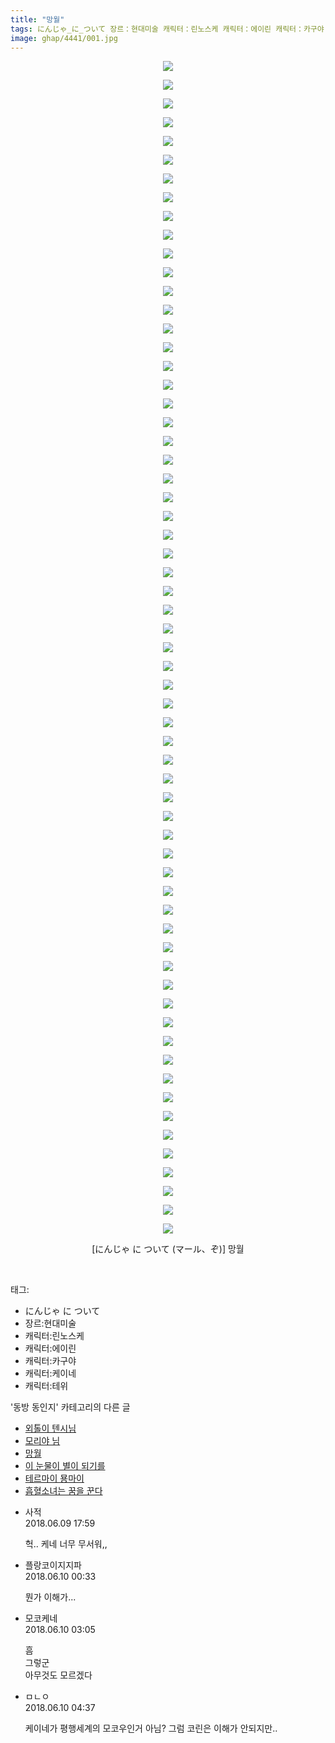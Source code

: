 ```yaml
---
title: "망월"
tags: にんじゃ_に_ついて 장르：현대미술 캐릭터：린노스케 캐릭터：에이린 캐릭터：카구야 캐릭터：케이네 캐릭터：테위 マール ぞ 동방_동인지
image: ghap/4441/001.jpg
---
```

<div class="article">
<p style="text-align: center; clear: none; float: none;"><img src="{{ site.nasurl }}/ghap/4441/001.jpg"/></p>
<p style="text-align: center; clear: none; float: none;"><img src="{{ site.nasurl }}/ghap/4441/002.jpg"/></p>
<p style="text-align: center; clear: none; float: none;"><img src="{{ site.nasurl }}/ghap/4441/003.jpg"/></p>
<p style="text-align: center; clear: none; float: none;"><img src="{{ site.nasurl }}/ghap/4441/004.jpg"/></p>
<p style="text-align: center; clear: none; float: none;"><img src="{{ site.nasurl }}/ghap/4441/005.jpg"/></p>
<p style="text-align: center; clear: none; float: none;"><img src="{{ site.nasurl }}/ghap/4441/006.jpg"/></p>
<p style="text-align: center; clear: none; float: none;"><img src="{{ site.nasurl }}/ghap/4441/007.jpg"/></p>
<p style="text-align: center; clear: none; float: none;"><img src="{{ site.nasurl }}/ghap/4441/008.jpg"/></p>
<p style="text-align: center; clear: none; float: none;"><img src="{{ site.nasurl }}/ghap/4441/009.jpg"/></p>
<p style="text-align: center; clear: none; float: none;"><img src="{{ site.nasurl }}/ghap/4441/010.jpg"/></p>
<p style="text-align: center; clear: none; float: none;"><img src="{{ site.nasurl }}/ghap/4441/011.jpg"/></p>
<p style="text-align: center; clear: none; float: none;"><img src="{{ site.nasurl }}/ghap/4441/012.jpg"/></p>
<p style="text-align: center; clear: none; float: none;"><img src="{{ site.nasurl }}/ghap/4441/013.jpg"/></p>
<p style="text-align: center; clear: none; float: none;"><img src="{{ site.nasurl }}/ghap/4441/014.jpg"/></p>
<p style="text-align: center; clear: none; float: none;"><img src="{{ site.nasurl }}/ghap/4441/015.jpg"/></p>
<p style="text-align: center; clear: none; float: none;"><img src="{{ site.nasurl }}/ghap/4441/016.jpg"/></p>
<p style="text-align: center; clear: none; float: none;"><img src="{{ site.nasurl }}/ghap/4441/017.jpg"/></p>
<p style="text-align: center; clear: none; float: none;"><img src="{{ site.nasurl }}/ghap/4441/018.jpg"/></p>
<p style="text-align: center; clear: none; float: none;"><img src="{{ site.nasurl }}/ghap/4441/019.jpg"/></p>
<p style="text-align: center; clear: none; float: none;"><img src="{{ site.nasurl }}/ghap/4441/020.jpg"/></p>
<p style="text-align: center; clear: none; float: none;"><img src="{{ site.nasurl }}/ghap/4441/021.jpg"/></p>
<p style="text-align: center; clear: none; float: none;"><img src="{{ site.nasurl }}/ghap/4441/022.jpg"/></p>
<p style="text-align: center; clear: none; float: none;"><img src="{{ site.nasurl }}/ghap/4441/023.jpg"/></p>
<p style="text-align: center; clear: none; float: none;"><img src="{{ site.nasurl }}/ghap/4441/024.jpg"/></p>
<p style="text-align: center; clear: none; float: none;"><img src="{{ site.nasurl }}/ghap/4441/025.jpg"/></p>
<p style="text-align: center; clear: none; float: none;"><img src="{{ site.nasurl }}/ghap/4441/026.jpg"/></p>
<p style="text-align: center; clear: none; float: none;"><img src="{{ site.nasurl }}/ghap/4441/027.jpg"/></p>
<p style="text-align: center; clear: none; float: none;"><img src="{{ site.nasurl }}/ghap/4441/028.jpg"/></p>
<p style="text-align: center; clear: none; float: none;"><img src="{{ site.nasurl }}/ghap/4441/029.jpg"/></p>
<p style="text-align: center; clear: none; float: none;"><img src="{{ site.nasurl }}/ghap/4441/030.jpg"/></p>
<p style="text-align: center; clear: none; float: none;"><img src="{{ site.nasurl }}/ghap/4441/031.jpg"/></p>
<p style="text-align: center; clear: none; float: none;"><img src="{{ site.nasurl }}/ghap/4441/032.jpg"/></p>
<p style="text-align: center; clear: none; float: none;"><img src="{{ site.nasurl }}/ghap/4441/033.jpg"/></p>
<p style="text-align: center; clear: none; float: none;"><img src="{{ site.nasurl }}/ghap/4441/034.jpg"/></p>
<p style="text-align: center; clear: none; float: none;"><img src="{{ site.nasurl }}/ghap/4441/035.jpg"/></p>
<p style="text-align: center; clear: none; float: none;"><img src="{{ site.nasurl }}/ghap/4441/036.jpg"/></p>
<p style="text-align: center; clear: none; float: none;"><img src="{{ site.nasurl }}/ghap/4441/037.jpg"/></p>
<p style="text-align: center; clear: none; float: none;"><img src="{{ site.nasurl }}/ghap/4441/038.jpg"/></p>
<p style="text-align: center; clear: none; float: none;"><img src="{{ site.nasurl }}/ghap/4441/039.jpg"/></p>
<p style="text-align: center; clear: none; float: none;"><img src="{{ site.nasurl }}/ghap/4441/040.jpg"/></p>
<p style="text-align: center; clear: none; float: none;"><img src="{{ site.nasurl }}/ghap/4441/041.jpg"/></p>
<p style="text-align: center; clear: none; float: none;"><img src="{{ site.nasurl }}/ghap/4441/042.jpg"/></p>
<p style="text-align: center; clear: none; float: none;"><img src="{{ site.nasurl }}/ghap/4441/043.jpg"/></p>
<p style="text-align: center; clear: none; float: none;"><img src="{{ site.nasurl }}/ghap/4441/044.jpg"/></p>
<p style="text-align: center; clear: none; float: none;"><img src="{{ site.nasurl }}/ghap/4441/045.jpg"/></p>
<p style="text-align: center; clear: none; float: none;"><img src="{{ site.nasurl }}/ghap/4441/046.jpg"/></p>
<p style="text-align: center; clear: none; float: none;"><img src="{{ site.nasurl }}/ghap/4441/047.jpg"/></p>
<p style="text-align: center; clear: none; float: none;"><img src="{{ site.nasurl }}/ghap/4441/048.jpg"/></p>
<p style="text-align: center; clear: none; float: none;"><img src="{{ site.nasurl }}/ghap/4441/049.jpg"/></p>
<p style="text-align: center; clear: none; float: none;"><img src="{{ site.nasurl }}/ghap/4441/050.jpg"/></p>
<p style="text-align: center; clear: none; float: none;"><img src="{{ site.nasurl }}/ghap/4441/051.jpg"/></p>
<p style="text-align: center; clear: none; float: none;"><img src="{{ site.nasurl }}/ghap/4441/052.jpg"/></p>
<p style="text-align: center; clear: none; float: none;"><img src="{{ site.nasurl }}/ghap/4441/053.jpg"/></p>
<p style="text-align: center; clear: none; float: none;"><img src="{{ site.nasurl }}/ghap/4441/054.jpg"/></p>
<p style="text-align: center; clear: none; float: none;"><img src="{{ site.nasurl }}/ghap/4441/055.jpg"/></p>
<p style="text-align: center; clear: none; float: none;"><img src="{{ site.nasurl }}/ghap/4441/056.jpg"/></p>
<p style="text-align: center; clear: none; float: none;"><img src="{{ site.nasurl }}/ghap/4441/057.jpg"/></p>
<p style="text-align: center; clear: none; float: none;"><img src="{{ site.nasurl }}/ghap/4441/058.jpg"/></p>
<p style="text-align: center; clear: none; float: none;"><img src="{{ site.nasurl }}/ghap/4441/059.jpg"/></p>
<p style="text-align: center; clear: none; float: none;"><img src="{{ site.nasurl }}/ghap/4441/060.jpg"/></p>
<p style="text-align: center; clear: none; float: none;"><img src="{{ site.nasurl }}/ghap/4441/061.jpg"/></p>
<p style="text-align: center; clear: none; float: none;"><img src="{{ site.nasurl }}/ghap/4441/062.jpg"/></p>
<p style="text-align: center; clear: none; float: none;"><img src="{{ site.nasurl }}/ghap/4441/063.jpg"/></p>
<p style="text-align: center; clear: none; float: none;">[にんじゃ に ついて (マール、ぞ)] 망월</p>
<p><br/></p>
</div><div class="tagTrail">
<p>태그: </p>
<ul>
<li>にんじゃ に ついて</li>
<li>장르:현대미술</li>
<li>캐릭터:린노스케</li>
<li>캐릭터:에이린</li>
<li>캐릭터:카구야</li>
<li>캐릭터:케이네</li>
<li>캐릭터:테위</li>
</ul>
</div><div class="another">
<p>'동방 동인지' 카테고리의 다른 글</p>
<ul>
<li><a href="/2018-06-11-ghap_4442">외톨이 텐시님</a></li>
<li><a href="/2018-06-09-ghap_4397">모리야 님</a></li>
<li><a href="/2018-06-09-ghap_4441">망월</a></li>
<li><a href="/2018-06-09-ghap_4440">이 눈물이 별이 되기를</a></li>
<li><a href="/2018-06-09-ghap_4439">테르마이 묭마이</a></li>
<li><a href="/2018-06-09-ghap_4437">흡혈소녀는 꿈을 꾼다</a></li>
</ul>
</div><div class="cb_module cb_fluid">
<div class="cb_wrt cb_profile">
<div class="comment">
<ul>
<li class="cb_thumb_off" id="comment15268504">
<div class="cb_comment_area">
<div class="cb_info_area">
<div class="cb_section">
<span class="cb_nick_name">사적</span>
</div>
<div class="cb_section">
<span class="cb_date">2018.06.09 17:59 </span>
</div>
</div>
<div class="cb_dsc_comment">
<p class="cb_dsc">
											헉.. 케네 너무 무서워,,
										</p>
</div>
</div></li>
<li class="cb_thumb_off" id="comment15268651">
<div class="cb_comment_area">
<div class="cb_info_area">
<div class="cb_section">
<span class="cb_nick_name">플랑코이지지파</span>
</div>
<div class="cb_section">
<span class="cb_date">2018.06.10 00:33 </span>
</div>
</div>
<div class="cb_dsc_comment">
<p class="cb_dsc">
											뭔가 이해가...
										</p>
</div>
</div></li>
<li class="cb_thumb_off" id="comment15268701">
<div class="cb_comment_area">
<div class="cb_info_area">
<div class="cb_section">
<span class="cb_nick_name">모코케네</span>
</div>
<div class="cb_section">
<span class="cb_date">2018.06.10 03:05 </span>
</div>
</div>
<div class="cb_dsc_comment">
<p class="cb_dsc">
											흠 <br/>
그렇군 <br/>
아무것도 모르겠다
										</p>
</div>
</div></li>
<li class="cb_thumb_off" id="comment15268708">
<div class="cb_comment_area">
<div class="cb_info_area">
<div class="cb_section">
<span class="cb_nick_name">ㅁㄴㅇ</span>
</div>
<div class="cb_section">
<span class="cb_date">2018.06.10 04:37 </span>
</div>
</div>
<div class="cb_dsc_comment">
<p class="cb_dsc">
											케이네가 평행세계의 모코우인거 아님? 그럼 코린은 이해가 안되지만..
										</p>
</div>
</div></li>
</ul>
</div>
</div><!-- commentList close -->
</div>